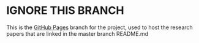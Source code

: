 IGNORE THIS BRANCH
====

This is the [GitHub Pages](https://pages.github.com) branch for the project,
used to host the research papers that are linked in the master branch README.md
